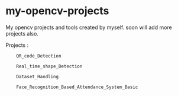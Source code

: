 # my-opencv-projects
My opencv projects and tools created by myself.
soon will add more projects also.

Projects :

        QR_code_Detection

        Real_time_shape_Detection
        
        Dataset_Handling
        
        Face_Recognition_Based_Attendance_System_Basic

        
